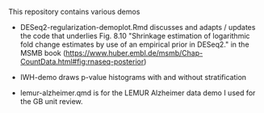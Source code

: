 This repository contains various demos

- DESeq2-regularization-demoplot.Rmd discusses and adapts / updates the code that underlies Fig. 8.10 "Shrinkage estimation of logarithmic fold change estimates by use of an empirical prior in DESeq2." in the MSMB book (https://www.huber.embl.de/msmb/Chap-CountData.html#fig:rnaseq-posterior) 

- IWH-demo draws p-value histograms with and without stratification

- lemur-alzheimer.qmd is for the LEMUR Alzheimer data demo I used for the GB unit review.

